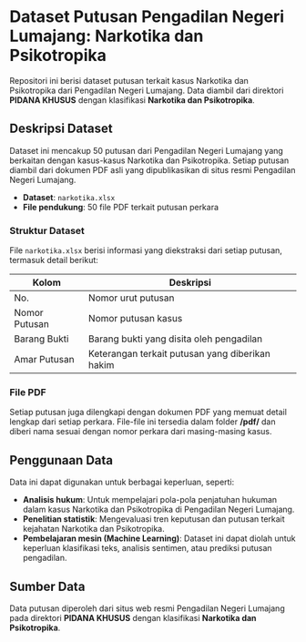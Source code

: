 # Dataset Putusan Pengadilan Negeri Lumajang: Narkotika dan Psikotropika

Repositori ini berisi dataset putusan terkait kasus Narkotika dan Psikotropika dari Pengadilan Negeri Lumajang. Data diambil dari direktori **PIDANA KHUSUS** dengan klasifikasi **Narkotika dan Psikotropika**.

## Deskripsi Dataset

Dataset ini mencakup 50 putusan dari Pengadilan Negeri Lumajang yang berkaitan dengan kasus-kasus Narkotika dan Psikotropika. Setiap putusan diambil dari dokumen PDF asli yang dipublikasikan di situs resmi Pengadilan Negeri Lumajang.

- **Dataset**: `narkotika.xlsx`
- **File pendukung**: 50 file PDF terkait putusan perkara

### Struktur Dataset

File `narkotika.xlsx` berisi informasi yang diekstraksi dari setiap putusan, termasuk detail berikut:

| Kolom           | Deskripsi                                             |
|-----------------|-------------------------------------------------------|
| No.             | Nomor urut putusan                                    |
| Nomor Putusan   | Nomor putusan kasus                                   |
| Barang Bukti    | Barang bukti yang disita oleh pengadilan              |
| Amar Putusan    | Keterangan terkait putusan yang diberikan hakim       |

### File PDF

Setiap putusan juga dilengkapi dengan dokumen PDF yang memuat detail lengkap dari setiap perkara. File-file ini tersedia dalam folder **/pdf/** dan diberi nama sesuai dengan nomor perkara dari masing-masing kasus.

## Penggunaan Data

Data ini dapat digunakan untuk berbagai keperluan, seperti:

- **Analisis hukum**: Untuk mempelajari pola-pola penjatuhan hukuman dalam kasus Narkotika dan Psikotropika di Pengadilan Negeri Lumajang.
- **Penelitian statistik**: Mengevaluasi tren keputusan dan putusan terkait kejahatan Narkotika dan Psikotropika.
- **Pembelajaran mesin (Machine Learning)**: Dataset ini dapat diolah untuk keperluan klasifikasi teks, analisis sentimen, atau prediksi putusan pengadilan.

## Sumber Data

Data putusan diperoleh dari situs web resmi Pengadilan Negeri Lumajang pada direktori **PIDANA KHUSUS** dengan klasifikasi **Narkotika dan Psikotropika**.
